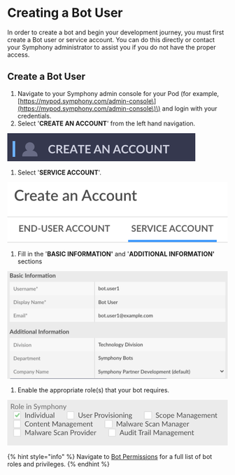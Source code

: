 # Creating a Bot User

In order to create a bot and begin your development journey, you must first create a Bot user or service account. You can do this directly or contact your Symphony administrator to assist you if you do not have the proper access.

## Create a Bot User

1. Navigate to your Symphony admin console for your Pod \(for example, [https://mypod.symphony.com/admin-console\](https://mypod.symphony.com/admin-console\)\) and login with your credentials.
2. Select '**CREATE AN ACCOUNT**' from the left hand navigation.

![](../../.gitbook/assets/screen-shot-2020-07-01-at-5.31.28-pm.png)

1. Select '**SERVICE ACCOUNT**'.

![](../../.gitbook/assets/screen-shot-2020-07-01-at-5.33.09-pm.png)

1. Fill in the '**BASIC INFORMATION'** and '**ADDITIONAL INFORMATION'** sections

![](../../.gitbook/assets/screen-shot-2020-07-01-at-5.35.11-pm%20%283%29.png)

1. Enable the appropriate role\(s\) that your bot requires. 

![](../../.gitbook/assets/screen-shot-2020-07-01-at-5.36.17-pm%20%282%29.png)

{% hint style="info" %}
Navigate to [Bot Permissions](bot-permissions.md) for a full list of bot roles and privileges.
{% endhint %}

